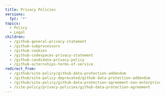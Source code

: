 ```yaml
---
title: Privacy Policies
versions:
  fpt: '*'
topics:
  - Policy
  - Legal
children:
  - /github-general-privacy-statement
  - /github-subprocessors
  - /github-cookies
  - /github-codespaces-privacy-statement
  - /github-candidate-privacy-policy
  - /github-octernships-terms-of-service
redirect_from:
  - /github/site-policy/github-data-protection-addendum
  - /github/site-policy-deprecated/github-data-protection-addendum
  - /github/site-policy/github-data-protection-agreement-non-enterprise-customers
  - /site-policy/privacy-policies/github-data-protection-agreement
---
```

